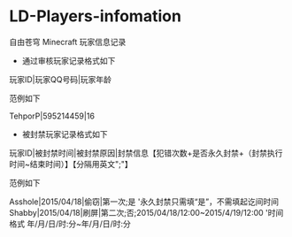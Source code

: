 # LD-Players-infomation

自由苍穹 Minecraft 玩家信息记录

- 通过审核玩家记录格式如下

玩家ID|玩家QQ号码|玩家年龄
  
范例如下

TehporP|595214459|16



- 被封禁玩家记录格式如下

玩家ID|被封禁时间|被封禁原因|封禁信息【犯错次数+是否永久封禁+（封禁执行时间~结束时间）】【分隔用英文";"】
  
范例如下

Asshole|2015/04/18|偷窃|第一次;是  '永久封禁只需填“是”，不需填起讫间时间
Shabby|2015/04/18|刷屏|第二次;否;2015/04/18/12:00~2015/4/19/12:00  '时间格式  年/月/日/时:分~年/月/日/时:分
